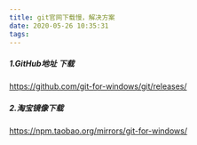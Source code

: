 ```yaml
---
title: git官网下载慢，解决方案
date: 2020-05-26 10:35:31
tags:
---
```

##### 1.GitHub地址 下载
https://github.com/git-for-windows/git/releases/

##### 2.淘宝镜像下载
https://npm.taobao.org/mirrors/git-for-windows/
<!--more-->

